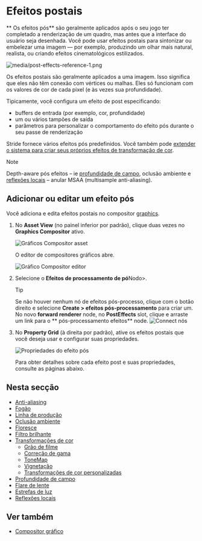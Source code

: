 # Efeitos postais

** Os efeitos pós** são geralmente aplicados após o seu jogo ter completado a renderização de um quadro, mas antes que a interface do usuário seja desenhada. Você pode usar efeitos postais para sintonizar ou embelezar uma imagem — por exemplo, produzindo um olhar mais natural, realista, ou criando efeitos cinematológicos estilizados.

![media/post-effects-reference-1.png](media/post-effects-reference-1.webp)

Os efeitos postais são geralmente aplicados a uma imagem. Isso significa que eles não têm conexão com vértices ou malhas. Eles só funcionam com os valores de cor de cada pixel (e às vezes sua profundidade).

Tipicamente, você configura um efeito de post especificando:

- buffers de entrada (por exemplo, cor, profundidade)
- um ou vários tampões de saída
- parâmetros para personalizar o comportamento do efeito pós durante o seu passe de renderização

Stride fornece vários efeitos pós predefinidos. Você também pode [extender o sistema para criar seus próprios efeitos de transformação de cor](color-transforms/custom-color-transforms.md).

> [!Note]
> Depth-aware pós efeitos – ie [profundidade de campo](depth-of-field.md), oclusão ambiente e [reflexões locais](local-reflections.md) – anular MSAA (multisample anti-aliasing).

## Adicionar ou editar um efeito pós

Você adiciona e edita efeitos postais no compositor [graphics](../graphics-compositor/index.md).

1. No **Asset View** (no painel inferior por padrão), clique duas vezes no **Graphics Compositor** ativo.

   ![Gráficos Compositor asset](../graphics-compositor/media/graphics-compositor-asset.png)

   O editor de compositores gráficos abre.

   ![Gráfico Compositor editor](../graphics-compositor/media/graphics-compositor-editor.png)

2. Selecione o **Efeitos de processamento de pó**Nodo>.

   > [!Tip]
   > Se não houver nenhum nó de efeitos pós-processo, clique com o botão direito e selecione **Create > efeitos pós-processamento** para criar um. No novo **forward renderer** node, no **PostEffects** slot, clique e arraste um link para o ** pós-processamento efeitos** node.
   > ![Connect nós](media/connect-nodes.png)

3. No **Property Grid** (à direita por padrão), ative os efeitos postais que você deseja usar e configurar suas propriedades.

   ![ Propriedades do efeito pós](media/post-effect-properties.png)

   Para obter detalhes sobre cada efeito post e suas propriedades, consulte as páginas abaixo.

## Nesta secção

* [Anti-aliasing](anti-aliasing.md)
* [Fogão](fog.md)
* [Linha de produção](outline.md)
* [Oclusão ambiente](ambient-occlusion.md)
* [Floresce](bloom.md)
* [Filtro brilhante](bright-filter.md)
* [Transformações de cor](color-transforms/index.md)
   * [Grão de filme](color-transforms/film-grain.md)
   * [Correção de gama](color-transforms/gamma-correction.md)
   * [ToneMap](color-transforms/tonemap.md)
   * [Vignetação](color-transforms/vignetting.md)
   * [Transformações de cor personalizadas](color-transforms/custom-color-transforms.md)
* [Profundidade de campo](depth-of-field.md)
* [Flare de lente](lens-flare.md)
* [Estrefas de luz](light-streaks.md)
* [Reflexões locais](local-reflections.md)

## Ver também

* [Compositor gráfico](../graphics-compositor/index.md)
